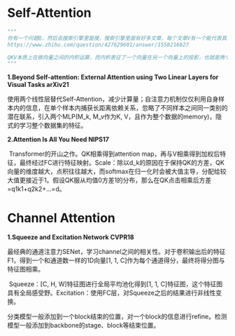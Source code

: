 # Self-Attention

~~~python
"""
你有一个问题Q，然后去搜索引擎里面搜，搜索引擎里面有好多文章，每个文章V有一个能代表其正文内容的标题K，然后搜索引擎用你的问题Q和那些文章V的标题K进行一个匹配，看看相关度（QK --->attention值），然后你想用这些检索到的不同相关度的文章V来表示你的问题，就用这些相关度将检索的文章V做一个加权和，那么你就得到了一个新的Q'，这个Q'融合了相关性强的文章V更多信息，而融合了相关性弱的文章V较少的信息。这就是注意力机制，注意力度不同，重点关注（权值大）与你想要的东西相关性强的部分，稍微关注（权值小）相关性弱的部分。
https://www.zhihu.com/question/427629601/answer/1558216827

QKV本质上在做向量之间的内积运算，而内积表征了一个向量在另一个向量上的投影，也就是两个向量之间的夹角。投影的值越大，表示两个向量相关度高。
"""
~~~

**1.Beyond Self-attention: External Attention using Two Linear Layers for Visual Tasks arXiv21**

​		使用两个线性层替代Self-Attention，减少计算量；自注意力机制仅仅利用自身样本内的信息，在单个样本内捕获长距离依赖关系，忽略了不同样本之间同一类别的潜在联系，引入两个MLP(M_k, M_v作为K, V，且作为整个数据的memory)，隐式的学习整个数据集的特征。

**2.Attention Is All You Need NIPS17**

​		Transformer的开山之作。QK相乘得到attention map，再与V相乘得到加权后特征，最终经过FC进行特征映射。Scale：除以d_k的原因在于保持QK的方差，QK向量的维度越大，点积往往越大，而softmax在归一化时会被大值主导，分配给较大值更接近于1。假设QK服从均值0方差1的分布，那么在QK点击相乘后方差=q1k1+q2k2+...=d。

# Channel Attention

**1.Squeeze and Excitation Network CVPR18**

​		最经典的通道注意力SENet，学习channel之间的相关性。对于卷积输出后的特征F1，得到一个和通道数一样的1D向量[1, 1, C]作为每个通道得分，最终将得分图与特征图相乘。

​		Squeeze：[C, H, W]特征图进行全局平均池化得到[1, 1, C]特征图，这个特征图具有全局感受野。Excitation：使用FC层，对Squeeze之后的结果进行非线性变换。

​		分类模型一般添加到一个block结束的位置，对一个block的信息进行refine。检测模型一般添加到backbone的stage、block等结束位置。

